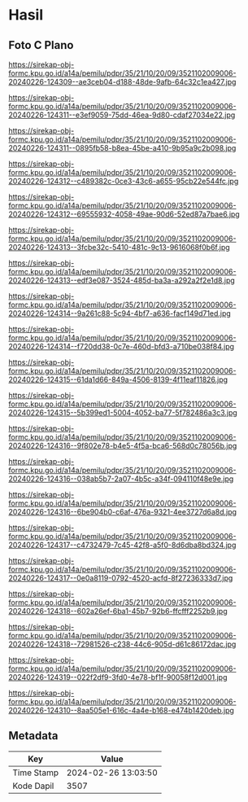 # Hasil

## Foto C Plano

https://sirekap-obj-formc.kpu.go.id/a14a/pemilu/pdpr/35/21/10/20/09/3521102009006-20240226-124309--ae3ceb04-d188-48de-9afb-64c32c1ea427.jpg

https://sirekap-obj-formc.kpu.go.id/a14a/pemilu/pdpr/35/21/10/20/09/3521102009006-20240226-124311--e3ef9059-75dd-46ea-9d80-cdaf27034e22.jpg

https://sirekap-obj-formc.kpu.go.id/a14a/pemilu/pdpr/35/21/10/20/09/3521102009006-20240226-124311--0895fb58-b8ea-45be-a410-9b95a9c2b098.jpg

https://sirekap-obj-formc.kpu.go.id/a14a/pemilu/pdpr/35/21/10/20/09/3521102009006-20240226-124312--c489382c-0ce3-43c6-a655-95cb22e544fc.jpg

https://sirekap-obj-formc.kpu.go.id/a14a/pemilu/pdpr/35/21/10/20/09/3521102009006-20240226-124312--69555932-4058-49ae-90d6-52ed87a7bae6.jpg

https://sirekap-obj-formc.kpu.go.id/a14a/pemilu/pdpr/35/21/10/20/09/3521102009006-20240226-124313--3fcbe32c-5410-481c-9c13-9616068f0b6f.jpg

https://sirekap-obj-formc.kpu.go.id/a14a/pemilu/pdpr/35/21/10/20/09/3521102009006-20240226-124313--edf3e087-3524-485d-ba3a-a292a2f2e1d8.jpg

https://sirekap-obj-formc.kpu.go.id/a14a/pemilu/pdpr/35/21/10/20/09/3521102009006-20240226-124314--9a261c88-5c94-4bf7-a636-facf149d71ed.jpg

https://sirekap-obj-formc.kpu.go.id/a14a/pemilu/pdpr/35/21/10/20/09/3521102009006-20240226-124314--f720dd38-0c7e-460d-bfd3-a710be038f84.jpg

https://sirekap-obj-formc.kpu.go.id/a14a/pemilu/pdpr/35/21/10/20/09/3521102009006-20240226-124315--61da1d66-849a-4506-8139-4f11eaf11826.jpg

https://sirekap-obj-formc.kpu.go.id/a14a/pemilu/pdpr/35/21/10/20/09/3521102009006-20240226-124315--5b399ed1-5004-4052-ba77-5f782486a3c3.jpg

https://sirekap-obj-formc.kpu.go.id/a14a/pemilu/pdpr/35/21/10/20/09/3521102009006-20240226-124316--9f802e78-b4e5-4f5a-bca6-568d0c78056b.jpg

https://sirekap-obj-formc.kpu.go.id/a14a/pemilu/pdpr/35/21/10/20/09/3521102009006-20240226-124316--038ab5b7-2a07-4b5c-a34f-094110f48e9e.jpg

https://sirekap-obj-formc.kpu.go.id/a14a/pemilu/pdpr/35/21/10/20/09/3521102009006-20240226-124316--6be904b0-c6af-476a-9321-4ee3727d6a8d.jpg

https://sirekap-obj-formc.kpu.go.id/a14a/pemilu/pdpr/35/21/10/20/09/3521102009006-20240226-124317--c4732479-7c45-42f8-a5f0-8d6dba8bd324.jpg

https://sirekap-obj-formc.kpu.go.id/a14a/pemilu/pdpr/35/21/10/20/09/3521102009006-20240226-124317--0e0a8119-0792-4520-acfd-8f27236333d7.jpg

https://sirekap-obj-formc.kpu.go.id/a14a/pemilu/pdpr/35/21/10/20/09/3521102009006-20240226-124318--602a26ef-6ba1-45b7-92b6-ffcfff2252b9.jpg

https://sirekap-obj-formc.kpu.go.id/a14a/pemilu/pdpr/35/21/10/20/09/3521102009006-20240226-124318--72981526-c238-44c6-905d-d61c86172dac.jpg

https://sirekap-obj-formc.kpu.go.id/a14a/pemilu/pdpr/35/21/10/20/09/3521102009006-20240226-124319--022f2df9-3fd0-4e78-bf1f-90058f12d001.jpg

https://sirekap-obj-formc.kpu.go.id/a14a/pemilu/pdpr/35/21/10/20/09/3521102009006-20240226-124310--8aa505e1-616c-4a4e-b168-e474b1420deb.jpg


## Metadata

| Key        | Value               |
| ---------- | ------------------- |
| Time Stamp | 2024-02-26 13:03:50 |
| Kode Dapil | 3507                |



